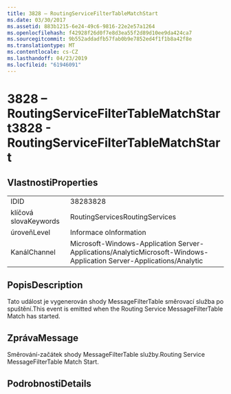 ```yaml
---
title: 3828 – RoutingServiceFilterTableMatchStart
ms.date: 03/30/2017
ms.assetid: 883b1215-6e24-49c6-9816-22e2e57a1264
ms.openlocfilehash: f42928f26d0f7e8d3ea55f2d89d10ee9da424ca7
ms.sourcegitcommit: 9b552addadfb57fab0b9e7852ed4f1f1b8a42f8e
ms.translationtype: MT
ms.contentlocale: cs-CZ
ms.lasthandoff: 04/23/2019
ms.locfileid: "61946091"
---
```

# <a name="3828---routingservicefiltertablematchstart"></a><span data-ttu-id="818eb-102">3828 – RoutingServiceFilterTableMatchStart</span><span class="sxs-lookup"><span data-stu-id="818eb-102">3828 - RoutingServiceFilterTableMatchStart</span></span>
## <a name="properties"></a><span data-ttu-id="818eb-103">Vlastnosti</span><span class="sxs-lookup"><span data-stu-id="818eb-103">Properties</span></span>  
  
|||  
|-|-|  
|<span data-ttu-id="818eb-104">ID</span><span class="sxs-lookup"><span data-stu-id="818eb-104">ID</span></span>|<span data-ttu-id="818eb-105">3828</span><span class="sxs-lookup"><span data-stu-id="818eb-105">3828</span></span>|  
|<span data-ttu-id="818eb-106">klíčová slova</span><span class="sxs-lookup"><span data-stu-id="818eb-106">Keywords</span></span>|<span data-ttu-id="818eb-107">RoutingServices</span><span class="sxs-lookup"><span data-stu-id="818eb-107">RoutingServices</span></span>|  
|<span data-ttu-id="818eb-108">úroveň</span><span class="sxs-lookup"><span data-stu-id="818eb-108">Level</span></span>|<span data-ttu-id="818eb-109">Informace o</span><span class="sxs-lookup"><span data-stu-id="818eb-109">Information</span></span>|  
|<span data-ttu-id="818eb-110">Kanál</span><span class="sxs-lookup"><span data-stu-id="818eb-110">Channel</span></span>|<span data-ttu-id="818eb-111">Microsoft-Windows-Application Server-Applications/Analytic</span><span class="sxs-lookup"><span data-stu-id="818eb-111">Microsoft-Windows-Application Server-Applications/Analytic</span></span>|  
  
## <a name="description"></a><span data-ttu-id="818eb-112">Popis</span><span class="sxs-lookup"><span data-stu-id="818eb-112">Description</span></span>  
 <span data-ttu-id="818eb-113">Tato událost je vygenerován shody MessageFilterTable směrovací služba po spuštění.</span><span class="sxs-lookup"><span data-stu-id="818eb-113">This event is emitted when the Routing Service MessageFilterTable Match has started.</span></span>  
  
## <a name="message"></a><span data-ttu-id="818eb-114">Zpráva</span><span class="sxs-lookup"><span data-stu-id="818eb-114">Message</span></span>  
 <span data-ttu-id="818eb-115">Směrování-začátek shody MessageFilterTable služby.</span><span class="sxs-lookup"><span data-stu-id="818eb-115">Routing Service MessageFilterTable Match Start.</span></span>  
  
## <a name="details"></a><span data-ttu-id="818eb-116">Podrobnosti</span><span class="sxs-lookup"><span data-stu-id="818eb-116">Details</span></span>
